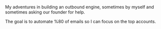 My adventures in building an outbound engine, sometimes by myself and sometimes asking our founder for help.

The goal is to automate %80 of emails so I can focus on the top accounts.
